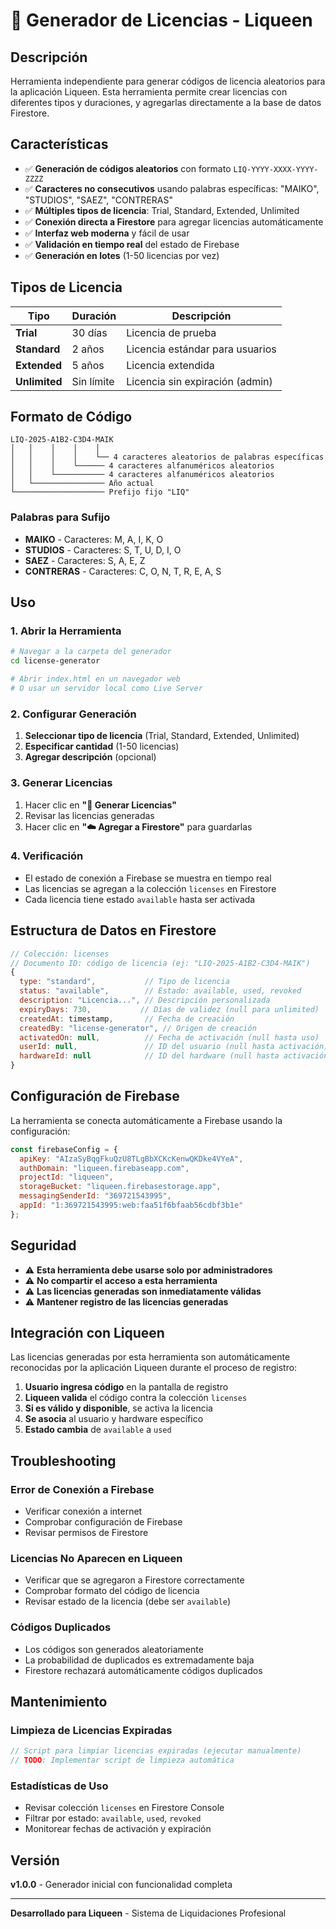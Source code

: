 # 🎫 Generador de Licencias - Liqueen

## Descripción

Herramienta independiente para generar códigos de licencia aleatorios para la aplicación Liqueen. Esta herramienta permite crear licencias con diferentes tipos y duraciones, y agregarlas directamente a la base de datos Firestore.

## Características

- ✅ **Generación de códigos aleatorios** con formato `LIQ-YYYY-XXXX-YYYY-ZZZZ`
- ✅ **Caracteres no consecutivos** usando palabras específicas: "MAIKO", "STUDIOS", "SAEZ", "CONTRERAS"
- ✅ **Múltiples tipos de licencia**: Trial, Standard, Extended, Unlimited
- ✅ **Conexión directa a Firestore** para agregar licencias automáticamente
- ✅ **Interfaz web moderna** y fácil de usar
- ✅ **Validación en tiempo real** del estado de Firebase
- ✅ **Generación en lotes** (1-50 licencias por vez)

## Tipos de Licencia

| Tipo | Duración | Descripción |
|------|----------|-------------|
| **Trial** | 30 días | Licencia de prueba |
| **Standard** | 2 años | Licencia estándar para usuarios |
| **Extended** | 5 años | Licencia extendida |
| **Unlimited** | Sin límite | Licencia sin expiración (admin) |

## Formato de Código

```
LIQ-2025-A1B2-C3D4-MAIK
│   │    │    │    │
│   │    │    │    └── 4 caracteres aleatorios de palabras específicas
│   │    │    └────── 4 caracteres alfanuméricos aleatorios
│   │    └─────────── 4 caracteres alfanuméricos aleatorios
│   └──────────────── Año actual
└──────────────────── Prefijo fijo "LIQ"
```

### Palabras para Sufijo
- **MAIKO** - Caracteres: M, A, I, K, O
- **STUDIOS** - Caracteres: S, T, U, D, I, O
- **SAEZ** - Caracteres: S, A, E, Z
- **CONTRERAS** - Caracteres: C, O, N, T, R, E, A, S

## Uso

### 1. Abrir la Herramienta
```bash
# Navegar a la carpeta del generador
cd license-generator

# Abrir index.html en un navegador web
# O usar un servidor local como Live Server
```

### 2. Configurar Generación
1. **Seleccionar tipo de licencia** (Trial, Standard, Extended, Unlimited)
2. **Especificar cantidad** (1-50 licencias)
3. **Agregar descripción** (opcional)

### 3. Generar Licencias
1. Hacer clic en **"🚀 Generar Licencias"**
2. Revisar las licencias generadas
3. Hacer clic en **"☁️ Agregar a Firestore"** para guardarlas

### 4. Verificación
- El estado de conexión a Firebase se muestra en tiempo real
- Las licencias se agregan a la colección `licenses` en Firestore
- Cada licencia tiene estado `available` hasta ser activada

## Estructura de Datos en Firestore

```javascript
// Colección: licenses
// Documento ID: código de licencia (ej: "LIQ-2025-A1B2-C3D4-MAIK")
{
  type: "standard",           // Tipo de licencia
  status: "available",        // Estado: available, used, revoked
  description: "Licencia...", // Descripción personalizada
  expiryDays: 730,           // Días de validez (null para unlimited)
  createdAt: timestamp,       // Fecha de creación
  createdBy: "license-generator", // Origen de creación
  activatedOn: null,          // Fecha de activación (null hasta uso)
  userId: null,               // ID del usuario (null hasta activación)
  hardwareId: null            // ID del hardware (null hasta activación)
}
```

## Configuración de Firebase

La herramienta se conecta automáticamente a Firebase usando la configuración:

```javascript
const firebaseConfig = {
  apiKey: "AIzaSyBqgFkuQzU8TLgBbXCKcKenwQKDke4VYeA",
  authDomain: "liqueen.firebaseapp.com",
  projectId: "liqueen",
  storageBucket: "liqueen.firebasestorage.app",
  messagingSenderId: "369721543995",
  appId: "1:369721543995:web:faa51f6bfaab56cdbf3b1e"
};
```

## Seguridad

- ⚠️ **Esta herramienta debe usarse solo por administradores**
- ⚠️ **No compartir el acceso a esta herramienta**
- ⚠️ **Las licencias generadas son inmediatamente válidas**
- ⚠️ **Mantener registro de las licencias generadas**

## Integración con Liqueen

Las licencias generadas por esta herramienta son automáticamente reconocidas por la aplicación Liqueen durante el proceso de registro:

1. **Usuario ingresa código** en la pantalla de registro
2. **Liqueen valida** el código contra la colección `licenses`
3. **Si es válido y disponible**, se activa la licencia
4. **Se asocia** al usuario y hardware específico
5. **Estado cambia** de `available` a `used`

## Troubleshooting

### Error de Conexión a Firebase
- Verificar conexión a internet
- Comprobar configuración de Firebase
- Revisar permisos de Firestore

### Licencias No Aparecen en Liqueen
- Verificar que se agregaron a Firestore correctamente
- Comprobar formato del código de licencia
- Revisar estado de la licencia (debe ser `available`)

### Códigos Duplicados
- Los códigos son generados aleatoriamente
- La probabilidad de duplicados es extremadamente baja
- Firestore rechazará automáticamente códigos duplicados

## Mantenimiento

### Limpieza de Licencias Expiradas
```javascript
// Script para limpiar licencias expiradas (ejecutar manualmente)
// TODO: Implementar script de limpieza automática
```

### Estadísticas de Uso
- Revisar colección `licenses` en Firestore Console
- Filtrar por estado: `available`, `used`, `revoked`
- Monitorear fechas de activación y expiración

## Versión
**v1.0.0** - Generador inicial con funcionalidad completa

---

**Desarrollado para Liqueen** - Sistema de Liquidaciones Profesional
